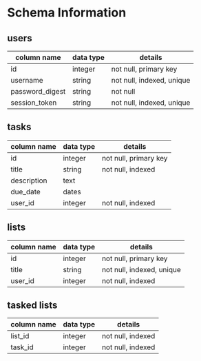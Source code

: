 # Schema Information

## users
column name     | data type | details
----------------|-----------|-----------------------
id              | integer   | not null, primary key
username        | string    | not null, indexed, unique
password_digest | string    | not null
session_token   | string    | not null, indexed, unique

## tasks
column name | data type | details
------------|-----------|-----------------------
id          | integer   | not null, primary key
title       | string    | not null, indexed
description | text      |
due_date    | dates     |
user_id     | integer   | not null, indexed

## lists
column name | data type | details
------------|-----------|-----------------------
id          | integer   | not null, primary key
title       | string    | not null, indexed, unique
user_id     | integer   | not null, indexed

## tasked lists
column name | data type | details
------------|-----------|-----------------------
list_id     | integer   | not null, indexed
task_id     | integer   | not null, indexed
